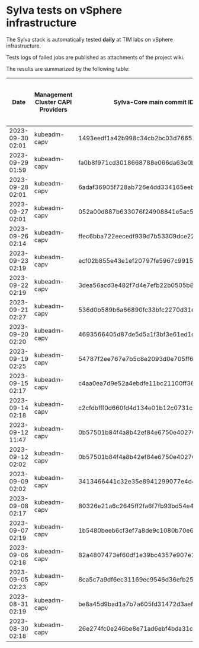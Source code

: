 # Sylva tests on vSphere infrastructure

The Sylva stack is automatically tested **daily** at TIM labs on vSphere infrastructure.

Tests logs of failed jobs are published as attachments of the project wiki.

The results are summarized by the following table:

| Date                      | Management Cluster CAPI Providers | Sylva-Core main commit ID        | Result                                       | Test logs (only for failed tests) |
|---------------------------|-----------------------------------|----------------------------------|----------------------------------------------|-----------------------------------|
|2023-09-30 02:01|kubeadm-capv|1493eedf1a42b998c34cb2bc03d766576acbc650|:x: failed|[link](https://gitlab.com/sylva-projects/sylva-core/-/wikis/uploads/2e4026f0b7e886586df7c0851a19a6d9/test-kubeadm-capv.zip)|
|2023-09-29 01:59|kubeadm-capv|fa0b8f971cd3018668788e066da63e0b6f60c206|:x: failed|[link](https://gitlab.com/sylva-projects/sylva-core/-/wikis/uploads/742f710dde5b36a53390f5fa85a9426e/test-kubeadm-capv.zip)|
|2023-09-28 02:01|kubeadm-capv|6adaf36905f728ab726e4dd334165eebc531967f|:x: failed|[link](https://gitlab.com/sylva-projects/sylva-core/-/wikis/uploads/f45527995aa7c2dd6554b8e94c11b786/test-kubeadm-capv.zip)|
|2023-09-27 02:01|kubeadm-capv|052a00d887b633076f24908841e5ac5f3c3cfb29|:x: failed|[link](https://gitlab.com/sylva-projects/sylva-core/-/wikis/uploads/01b5b6739099ef7222ced9b3f953e040/test-kubeadm-capv.zip)|
|2023-09-26 02:14|kubeadm-capv|ffec6bba722eecedf939d7b53309dce22d4cb48a|:white_check_mark: success||
|2023-09-23 02:19|kubeadm-capv|ecf02b855e43e1ef20797fe5967c99155699e8e6|:white_check_mark: success||
|2023-09-22 02:19|kubeadm-capv|3dea56acd3e482f7d4e7efb22b0505b85dbddef8|:white_check_mark: success||
|2023-09-21 02:27|kubeadm-capv|536d0b589b6a66890fc33bfc2270d31e823625d8|:white_check_mark: success||
|2023-09-20 02:20|kubeadm-capv|4693566405d87de5d5a1f3bf3e61ed1d74512b05|:white_check_mark: success||
|2023-09-19 02:25|kubeadm-capv|54787f2ee767e7b5c8e2093d0e705ff6160e41bb|:white_check_mark: success||
|2023-09-15 02:17|kubeadm-capv|c4aa0ea7d9e52a4ebdfe11bc21100ff360591bea|:white_check_mark: success||
|2023-09-14 02:18|kubeadm-capv|c2cfdbfff0d660fd4d134e01b12c0731cd7bc87c|:white_check_mark: success||
|2023-09-12 11:47|kubeadm-capv|0b57501b84f4a8b42ef84e6750e40276612ff101|:white_check_mark: success||
|2023-09-12 02:02|kubeadm-capv|0b57501b84f4a8b42ef84e6750e40276612ff101|:x: failed|[link](https://gitlab.com/sylva-projects/sylva-core/-/wikis/uploads/2b7028056ef9b08785d789a532e5bb6a/test-kubeadm-capv.zip)|
|2023-09-09 02:02|kubeadm-capv|3413466441c32e35e8941299077e4d491d97314a|:x: failed|[link](https://gitlab.com/sylva-projects/sylva-core/-/wikis/uploads/f30a414cb47627542feb5a7c4e89aa15/test-kubeadm-capv.zip)|
|2023-09-08 02:17|kubeadm-capv|80326e21a6c2645ff2fa6f7fb93bd54e448c6146|:white_check_mark: success||
|2023-09-07 02:19|kubeadm-capv|1b5480beeb6cf3ef7a8de9c1080b70e6e572b77a|:white_check_mark: success||
|2023-09-06 02:18|kubeadm-capv|82a4807473ef60df1e39bc4357e907e106ebfb45|:white_check_mark: success||
|2023-09-05 02:23|kubeadm-capv|8ca5c7a9df6ec31169ec9546d36efb2522fe3c9f|:white_check_mark: success||
|2023-08-31 02:19|kubeadm-capv|be8a45d9bad1a7b7a605fd31472d3aefa96610aa|:white_check_mark: success||
|2023-08-30 02:18|kubeadm-capv|26e274fc0e246be8e71ad6ebf4bda31c01d096ba|:white_check_mark: success||

